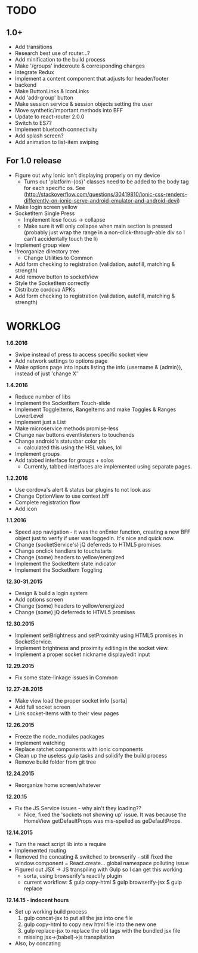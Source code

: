 # TODO

## 1.0+
+ Add transitions
+ Research best use of router...?
+ Add minification to the build process
+ Make '/groups' indexroute & corresponding changes
+ Integrate Redux
+ Implement a content component that adjusts for header/footer
+ backend
+ Make ButtonLinks & IconLinks
+ Add 'add-group' button
+ Make session service & session objects setting the user
+ Move synthetic/important methods into BFF
+ Update to react-router 2.0.0
+ Switch to ES7?
+ Implement bluetooth connectivity
+ Add splash screen?
+ Add animation to list-item swiping

## For 1.0 release
+ Figure out why Ionic isn't displaying properly on my device
	- Turns out 'platform-{os}' classes need to be added to the body tag for each specific os. See (http://stackoverflow.com/questions/30419810/ionic-css-renders-differently-on-ionic-serve-android-emulator-and-android-devi)
+ Make login screen yellow
+ SocketItem Single Press
	- Implement lose focus -> collapse
	- Make sure it will only collapse when main section is pressed (probably just wrap the range in a non-click-through-able div so I can't accidentally touch the li)
+ Implement group view
+ !!reorganize directory tree
	+ Change Utilities to Common
+ Add form checking to registration (validation, autofill, matching & strength)
+ Add remove button to socketView
+ Style the SocketItem correctly
+ Distribute cordova APKs
+ Add form checking to registration (validation, autofill, matching & strength)

# WORKLOG

**1.6.2016**
+ Swipe instead of press to access specific socket view
+ Add network settings to options page
+ Make options page into inputs listing the info (username & {admin}), instead of just 'change X'

**1.4.2016**
+ Reduce number of libs
+ Implement the SocketItem Touch-slide
+ Implement ToggleItems, RangeItems and make Toggles & Ranges LowerLevel
+ Implement just a List
+ Make microservice methods promise-less
+ Change nav buttons eventlisteners to touchends
+ Change android's statusbar color pls
	- calculated this using the HSL values, lol
+ Implement groups
+ Add tabbed interface for groups + solos
	- Currently, tabbed interfaces are implemented using separate pages.

**1.2.2016**
+ Use cordova's alert & status bar plugins to not look ass
+ Change OptionView to use context.bff
+ Complete registration flow
+ Add icon

**1.1.2016**
+ Speed app navigation - it was the onEnter function, creating a new BFF object just to verify if user was loggedIn. It's nice and quick now.
+ Change (socketService's) jQ deferreds to HTML5 promises
+ Change onclick handlers to touchstarts
+ Change (some) headers to yellow/energized
+ Implement the SocketItem state indicator
+ Implement the SocketItem Toggling

**12.30-31.2015**
+ Design & build a login system
+ Add options screen
+ Change (some) headers to yellow/energized
+ Change (some) jQ deferreds to HTML5 promises

**12.30.2015**
+ Implement setBrightness and setProximity using HTML5 promises in SocketService.
+ Implement brightness and proximity editing in the socket view.
+ Implement a proper socket nickname display/edit input

**12.29.2015**
+ Fix some state-linkage issues in Common

**12.27-28.2015**
+ Make view load the proper socket info [sorta]
+ Add full socket screen
+ Link socket-items with to their view pages

**12.26.2015**
+ Freeze the node_modules packages
+ Implement watching
+ Replace ratchet components with ionic components
+ Clean up the useless gulp tasks and solidify the build process
+ Remove build folder from git tree

**12.24.2015**
+ Reorganize home screen/whatever

**12.20.15**
+ Fix the JS Service issues - why ain't they loading??
	- Nice, fixed the 'sockets not showing up' issue. It was because the HomeView getDefaultProps was mis-spelled as geDefaultProps.

**12.14.2015**
+ Turn the react script lib into a require
+ Implemented routing
+ Removed the concating & switched to browserify - still fixed the window.component = React.create... global namespace polluting issue
+ Figured out JSX -> JS transpiling with Gulp so I can get this working
	- sorta, using browserify's reactify plugin
	+ current workflow:
	$ gulp copy-html
	$ gulp browserify-jsx
	$ gulp replace

**12.14.15 - indecent hours**
+ Set up working build process
	1. gulp concat-jsx to put all the jsx into one file
	2. gulp copy-html to copy new html file into the new one
	2. gulp replace-jsx to replace the old tags with the bundled jsx file
 	- missing jsx->(babel)->js transpilation
+ Also, by concating
